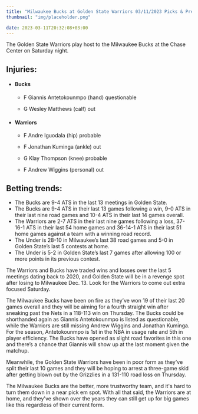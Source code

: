 ```yaml
---
title: "Milwaukee Bucks at Golden State Warriors 03/11/2023 Picks & Preview"
thumbnail: "img/placeholder.png"

date: 2023-03-11T20:32:08+03:00
---
```

The Golden State Warriors play host to the Milwaukee Bucks at the Chase Center on Saturday night.
## Injuries:

  - #### Bucks

    - F Giannis Antetokounmpo (hand) questionable

    - G Wesley Matthews (calf) out

  - #### Warriors

    - F Andre Iguodala (hip) probable

    - F Jonathan Kuminga (ankle) out

    - G Klay Thompson (knee) probable

    - F Andrew Wiggins (personal) out

## Betting trends:

  - The Bucks are 9-4 ATS in the last 13 meetings in Golden State.
  - The Bucks are 9-4 ATS in their last 13 games following a win, 9-0 ATS in their last nine road games and 10-4 ATS in their last 14 games overall.
  - The Warriors are 2-7 ATS in their last nine games following a loss, 37-16-1 ATS in their last 54 home games and 36-14-1 ATS in their last 51 home games against a team with a winning road record.
  - The Under is 28-10 in Milwaukee’s last 38 road games and 5-0 in Golden State’s last 5 contests at home.  
  - The Under is 5-2 in Golden State’s last 7 games after allowing 100 or more points in its previous contest.


The Warriors and Bucks have traded wins and losses over the last 5 meetings dating back to 2020, and Golden State will be in a revenge spot after losing to Milwaukee Dec. 13. Look for the Warriors to come out extra focused Saturday.

The Milwaukee Bucks have been on fire as they’ve won 19 of their last 20 games overall and they will be aiming for a fourth straight win after sneaking past the Nets in a 118-113 win on Thursday. The Bucks could be shorthanded again as Giannis Antetokounmpo is listed as questionable, while the Warriors are still missing Andrew Wiggins and Jonathan Kuminga. For the season, Antetokounmpo is 1st in the NBA in usage rate and 5th in player efficiency. The Bucks have opened as slight road favorites in this one and there’s a chance that Giannis will show up at the last moment given the matchup.

Meanwhile, the Golden State Warriors have been in poor form as they’ve split their last 10 games and they will be hoping to arrest a three-game skid after getting blown out by the Grizzlies in a 131-110 road loss on Thursday.

The Milwaukee Bucks are the better, more trustworthy team, and it's hard to turn them down in a near pick em spot. With all that said, the Warriors are at home, and they've shown over the years they can still get up for big games like this regardless of their current form.
